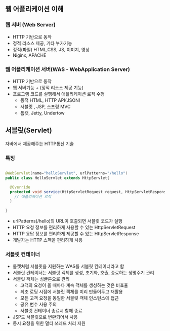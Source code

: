 ## 웹 어플리케이션 이해

### 웹 서버 (Web Server)
- HTTP 기반으로 동작
- 정적 리소스 제공, 기타 부가기능
- 정적(파일) HTML,CSS, JS, 이미지, 영상
- Niginx, APACHE

### 웹 어플리케이션 서버(WAS - WebApplication Server)
- HTTP 기반으로 동작
- 웹 서버기능 + (정적 리소스 제공 기능)
- 프로그램 코드를 실행해서 애플리케이션 로직 수행
  - 동적 HTML, HTTP API(JSON)
  - 서블릿 , JSP, 스프링 MVC
  - 톰캣, Jetty, Undertow


## 서블릿(Servlet)

자바에서 제공해주는 HTTP통신 기술

###  특징

```java

@WebServlet(name="helloServlet", urlPatterns="/hello")
public class HelloServlet extends HttpServlet{

  @Override
  protected void service(HttpServletRequest request, HttpServletResponse response){
    // 애플리케이션 로직
  }
 
}
```

- urlPatterns(/hello)의 URL이 호출되면 서블릿 코드가 실행
- HTTP 요청 정보를 편리하게 사용할 수 있는 HttpServletRequest
- HTTP 응답 정보를 편리하게 제공할 수 있는 HttpServletResponse
- 개발자는 HTTP 스펙을 편리하게 사용

### 서블릿 컨테이너

- 톰캣처럼 서블릿을 지원하는 WAS를 서블릿 컨테이너라고 함
- 서블릿 컨테이너는 서블릿 객체를 생성, 초기화, 호출, 종료하는 생명주기 관리
- 서블릿 객체는 싱글톤으로 관리
  - 고객의 요청이 올 때마다 계속 객체를 생성하는 것은 비효율
  - 최초 로딩 시점에 서블릿 객체를 미리 만들어두고 재활용
  - 모든 고객 요청을 동일한 서블릿 객체 인스턴스에 접근
  - 공유 변수 사용 주의
  - 서블릿 컨테이너 종료시 함께 종료
- JSP도 서블릿으로 변환되어서 사용
- 동시 요청을 위한 멀티 쓰레드 처리 지원

